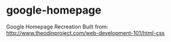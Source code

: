# google-homepage
Google Homepage Recreation
Built from: http://www.theodinproject.com/web-development-101/html-css